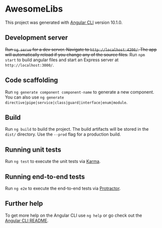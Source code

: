 # AwesomeLibs

This project was generated with [Angular CLI](https://github.com/angular/angular-cli) version 10.1.0.

## Development server

~~Run `ng serve` for a dev server. Navigate to `http://localhost:4200/`. The app will automatically reload if you change any of the source files.~~
Run `npm start` to build angular files and start an Express server at `http://localhost:3000/`.

## Code scaffolding

Run `ng generate component component-name` to generate a new component. You can also use `ng generate directive|pipe|service|class|guard|interface|enum|module`.

## Build

Run `ng build` to build the project. The build artifacts will be stored in the `dist/` directory. Use the `--prod` flag for a production build.

## Running unit tests

Run `ng test` to execute the unit tests via [Karma](https://karma-runner.github.io).

## Running end-to-end tests

Run `ng e2e` to execute the end-to-end tests via [Protractor](http://www.protractortest.org/).

## Further help

To get more help on the Angular CLI use `ng help` or go check out the [Angular CLI README](https://github.com/angular/angular-cli/blob/master/README.md).



